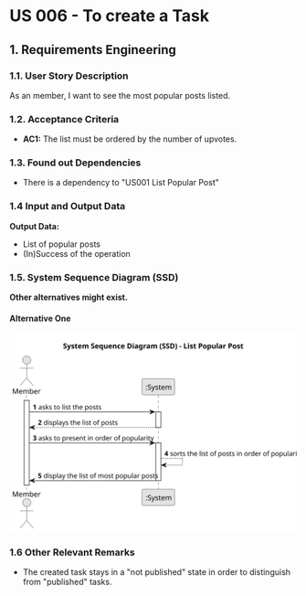 # US 006 - To create a Task 

## 1. Requirements Engineering


### 1.1. User Story Description


As an member, I want to see the most popular posts listed.


### 1.2. Acceptance Criteria


* **AC1:** The list must be ordered by the number of upvotes.


### 1.3. Found out Dependencies


* There is a dependency to "US001 List Popular Post"


### 1.4 Input and Output Data

**Output Data:**

* List of popular posts
* (In)Success of the operation

### 1.5. System Sequence Diagram (SSD)

**Other alternatives might exist.**

#### Alternative One

![System Sequence Diagram - Alternative One](svg/us006-system-sequence-diagram-list-popular-post.svg)

### 1.6 Other Relevant Remarks

* The created task stays in a "not published" state in order to distinguish from "published" tasks.